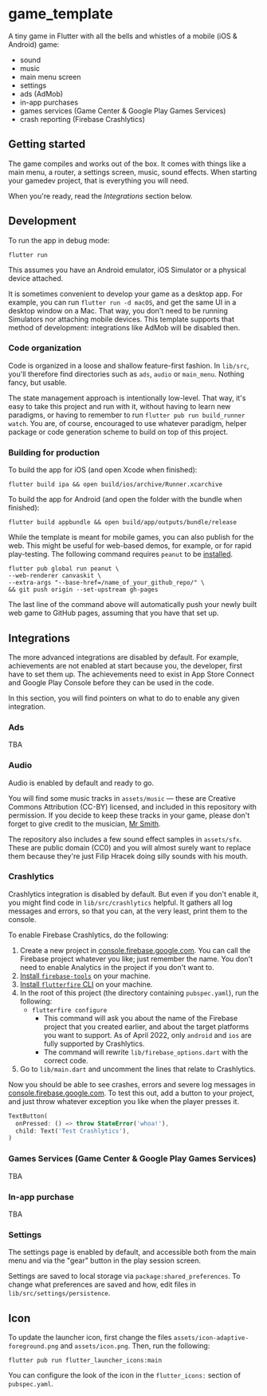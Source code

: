 # game_template

A tiny game in Flutter with all the bells and whistles
of a mobile (iOS & Android) game:

- sound
- music
- main menu screen
- settings
- ads (AdMob)
- in-app purchases
- games services (Game Center & Google Play Games Services)
- crash reporting (Firebase Crashlytics)


## Getting started

The game compiles and works out of the box. It comes with things
like a main menu, a router, a settings screen, music, sound effects.
When starting your gamedev project, that is everything you will need.

When you're ready, read the _Integrations_ section below.


## Development

To run the app in debug mode:

    flutter run

This assumes you have an Android emulator, iOS Simulator or a physical
device attached.

It is sometimes convenient to develop your game as a desktop app.
For example, you can run `flutter run -d macOS`, and get the same UI
in a desktop window on a Mac. That way, you don't need to be running
Simulators nor attaching mobile devices. This template supports that
method of development: integrations like AdMob will be disabled then.


### Code organization

Code is organized in a loose and shallow feature-first fashion.
In `lib/src`, you'll therefore find directories such as `ads`, `audio`
or `main_menu`. Nothing fancy, but usable.

The state management approach is intentionally low-level. That way, it's easy to
take this project and run with it, without having to learn new paradigms, or having
to remember to run `flutter pub run build_runner watch`. You are,
of course, encouraged to use whatever paradigm, helper package or code generation
scheme to build on top of this project.


### Building for production

To build the app for iOS (and open Xcode when finished):

    flutter build ipa && open build/ios/archive/Runner.xcarchive

To build the app for Android (and open the folder with the bundle when finished):

    flutter build appbundle && open build/app/outputs/bundle/release

While the template is meant for mobile games, you can also publish
for the web. This might be useful for web-based demos, for example,
or for rapid play-testing. The following command requires `peanut`
to be [installed](https://pub.dev/packages/peanut/install).

    flutter pub global run peanut \
    --web-renderer canvaskit \
    --extra-args "--base-href=/name_of_your_github_repo/" \
    && git push origin --set-upstream gh-pages

The last line of the command above will automatically push 
your newly built web game to GitHub pages, assuming that you have
that set up.


## Integrations

The more advanced integrations are disabled by default. For example,
achievements are not enabled at start because you, the developer, first
have to set them up. The achievements need to exist in App Store Connect
and Google Play Console before they can be used in the code.

In this section, you will find pointers on what to do to enable 
any given integration.


### Ads

TBA

### Audio

Audio is enabled by default and ready to go. 

You will find some music
tracks in `assets/music` — these are Creative Commons Attribution (CC-BY)
licensed, and included in this repository with permission. If you decide
to keep these tracks in your game, please don't forget to give credit
to the musician, [Mr Smith][].

[Mr Smith]: https://freemusicarchive.org/music/mr-smith

The repository also includes a few sound effect samples in `assets/sfx`.
These are public domain (CC0) and you will almost surely want to replace
them because they're just Filip Hracek doing silly sounds with his mouth.

### Crashlytics

Crashlytics integration is disabled by default. But even if you don't
enable it, you might find code in `lib/src/crashlytics` helpful.
It gathers all log messages and errors, so that you can, at the very least,
print them to the console.

To enable Firebase Crashlytics, do the following:

1. Create a new project in
   [console.firebase.google.com](https://console.firebase.google.com/).
   You can call the Firebase project whatever you like; just remember the name.
   You don't need to enable Analytics in the project if you don't want to.
2. [Install `firebase-tools`](https://firebase.google.com/docs/cli?authuser=0#setup_update_cli)
   on your machine.
3. [Install `flutterfire` CLI](https://firebase.flutter.dev/docs/cli#installation)
   on your machine.
4. In the root of this project (the directory containing `pubspec.yaml`),
   run the following:
    - `flutterfire configure`
        - This command will ask you about the name of the Firebase project
          that you created earlier, and about the target platforms you want
          to support. As of April 2022, only `android` and `ios` are fully
          supported by Crashlytics.
        - The command will rewrite `lib/firebase_options.dart` with
          the correct code.
5. Go to `lib/main.dart` and uncomment the lines that relate to Crashlytics.

Now you should be able to see crashes, errors and 
severe log messages in
[console.firebase.google.com](https://console.firebase.google.com/).
To test this out, add a button to your project, and just throw whatever
exception you like when the player presses it.

```dart
TextButton(
  onPressed: () => throw StateError('whoa!'),
  child: Text('Test Crashlytics'),
)
```


### Games Services (Game Center & Google Play Games Services)

TBA

### In-app purchase

TBA

### Settings

The settings page is enabled by default, and accessible both
from the main menu and via the "gear" button in the play session screen.

Settings are saved to local storage via `package:shared_preferences`.
To change what preferences are saved and how, edit files in
`lib/src/settings/persistence`.

## Icon

To update the launcher icon, first change the files
`assets/icon-adaptive-foreground.png` and `assets/icon.png`.
Then, run the following:

    flutter pub run flutter_launcher_icons:main

You can configure the look of the icon in the `flutter_icons:`
section of `pubspec.yaml`.
